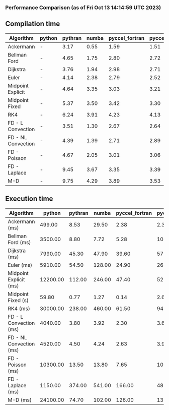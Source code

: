 ### Performance Comparison (as of Fri Oct 13 14:14:59 UTC 2023)
## Compilation time
Algorithm                 | python                    | pythran                   | numba                     | pyccel_fortran            | pyccel_c                 
------------------------- | ------------------------- | ------------------------- | ------------------------- | ------------------------- | -------------------------
Ackermann                 | -                         | 3.17                      | 0.55                      | 1.59                      | 1.51                     
Bellman Ford              | -                         | 4.65                      | 1.75                      | 2.80                      | 2.72                     
Dijkstra                  | -                         | 3.76                      | 1.94                      | 2.98                      | 2.71                     
Euler                     | -                         | 4.14                      | 2.38                      | 2.79                      | 2.52                     
Midpoint Explicit         | -                         | 4.64                      | 3.35                      | 3.03                      | 3.21                     
Midpoint Fixed            | -                         | 5.37                      | 3.50                      | 3.42                      | 3.30                     
RK4                       | -                         | 6.24                      | 3.91                      | 4.23                      | 4.13                     
FD - L Convection         | -                         | 3.51                      | 1.30                      | 2.67                      | 2.64                     
FD - NL Convection        | -                         | 4.39                      | 1.39                      | 2.71                      | 2.89                     
FD - Poisson              | -                         | 4.67                      | 2.05                      | 3.01                      | 3.06                     
FD - Laplace              | -                         | 9.45                      | 3.67                      | 3.35                      | 3.39                     
M-D                       | -                         | 9.75                      | 4.29                      | 3.89                      | 3.53                     

## Execution time
Algorithm                 | python                    | pythran                   | numba                     | pyccel_fortran            | pyccel_c                 
------------------------- | ------------------------- | ------------------------- | ------------------------- | ------------------------- | -------------------------
Ackermann (ms)            | 499.00                    | 8.53                      | 29.50                     | 2.38                      | 2.34                     
Bellman Ford (ms)         | 3500.00                   | 8.80                      | 7.72                      | 5.28                      | 10.20                    
Dijkstra (ms)             | 7990.00                   | 45.30                     | 47.90                     | 39.60                     | 57.10                    
Euler (ms)                | 5910.00                   | 54.50                     | 128.00                    | 24.90                     | 269.00                   
Midpoint Explicit (ms)    | 12200.00                  | 112.00                    | 246.00                    | 47.40                     | 521.00                   
Midpoint Fixed (s)        | 59.80                     | 0.77                      | 1.27                      | 0.14                      | 2.69                     
RK4 (ms)                  | 30000.00                  | 238.00                    | 460.00                    | 61.50                     | 940.00                   
FD - L Convection (ms)    | 4040.00                   | 3.80                      | 3.92                      | 2.30                      | 3.67                     
FD - NL Convection (ms)   | 4520.00                   | 4.50                      | 4.24                      | 2.63                      | 3.99                     
FD - Poisson (ms)         | 10300.00                  | 13.50                     | 13.80                     | 7.65                      | 10.20                    
FD - Laplace (ms)         | 1150.00                   | 374.00                    | 541.00                    | 166.00                    | 489.00                   
M-D (ms)                  | 24100.00                  | 74.70                     | 102.00                    | 126.00                    | 131.00                   

